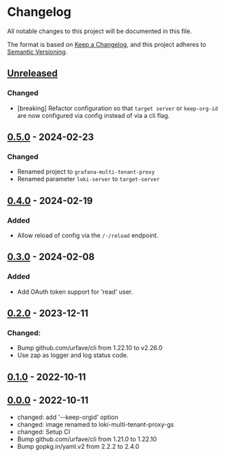 # Changelog

All notable changes to this project will be documented in this file.

The format is based on [Keep a Changelog](https://keepachangelog.com/en/1.0.0/),
and this project adheres to [Semantic Versioning](https://semver.org/spec/v2.0.0.html).

## [Unreleased]

### Changed

- [breaking] Refactor configuration so that `target server` or `keep-org-id` are now configured via config instead of via a cli flag.

## [0.5.0] - 2024-02-23

### Changed

- Renamed project to `grafana-multi-tenant-proxy`
- Renamed parameter `loki-server` to `target-server`

## [0.4.0] - 2024-02-19

### Added

- Allow reload of config via the `/-/reload` endpoint.

## [0.3.0] - 2024-02-08

### Added

- Add OAuth token support for 'read' user.

## [0.2.0] - 2023-12-11

### Changed:

- Bump github.com/urfave/cli from 1.22.10 to v2.26.0
- Use zap as logger and log status code.

## [0.1.0] - 2022-10-11

## [0.0.0] - 2022-10-11

- changed: add '--keep-orgid' option
- changed: image renamed to loki-multi-tenant-proxy-gs
- changed: Setup CI
- Bump github.com/urfave/cli from 1.21.0 to 1.22.10
- Bump gopkg.in/yaml.v2 from 2.2.2 to 2.4.0

[Unreleased]: https://github.com/giantswarm/grafana-multi-tenant-proxy/compare/v0.5.0...HEAD
[0.5.0]: https://github.com/giantswarm/grafana-multi-tenant-proxy/compare/v0.4.0...v0.5.0
[0.4.0]: https://github.com/giantswarm/loki-multi-tenant-proxy/compare/v0.3.0...v0.4.0
[0.3.0]: https://github.com/giantswarm/loki-multi-tenant-proxy/compare/v0.2.0...v0.3.0
[0.2.0]: https://github.com/giantswarm/loki-multi-tenant-proxy/compare/v0.1.0...v0.2.0
[0.1.0]: https://github.com/giantswarm/loki-multi-tenant-proxy/compare/v0.0.0...v0.1.0
[0.0.0]: https://github.com/giantswarm/loki-multi-tenant-proxy/releases/tag/v0.0.0
